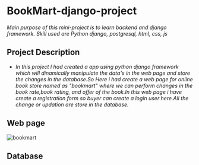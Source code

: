 # BookMart-django-project
   *Main purpose of this mini-project is to learn backend and django framework. Skill used are Python django, postgresql, html, css, js* 
## Project Description
  - *In this project I had created a app using python django framework which will dinamically manipulate the data's in the web page and store the changes in the database.So Here i had create a web page for online book store named as "bookmart" where we can perform changes in the book rate,book rating, and offer of the book.In this web page i have create a registration form so buyer can create a login user here.All the change or updation are store in the database.* 
## Web page 
![bookmart](https://user-images.githubusercontent.com/54888592/165123658-bcb9dda0-3004-4fbd-97d3-e3be04913f84.png)

## Database
